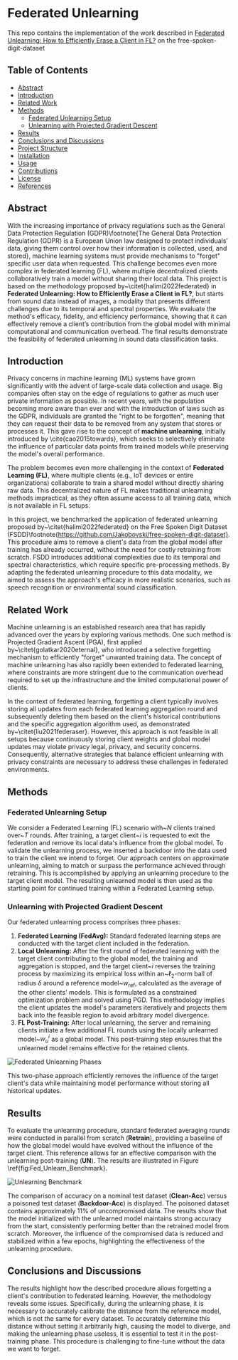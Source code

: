 # Federated Unlearning 
This repo contains the implementation of the work described in [Federated Unlearning: How to Efficiently Erase a Client in FL?](https://arxiv.org/pdf/2207.05521.pdf) on the free-spoken-digit-dataset

## Table of Contents

- [Abstract](#abstract)
- [Introduction](#introduction)
- [Related Work](#related-work)
- [Methods](#methods)
  - [Federated Unlearning Setup](#federated-unlearning-setup)
  - [Unlearning with Projected Gradient Descent](#unlearning-with-projected-gradient-descent)
- [Results](#results)
- [Conclusions and Discussions](#conclusions-and-discussions)
- [Project Structure](#project-structure)
- [Installation](#installation)
- [Usage](#usage)
- [Contributions](#contributions)
- [License](#license)
- [References](#references)

## Abstract

With the increasing importance of privacy regulations such as the General Data Protection Regulation (GDPR)\footnote{The General Data Protection Regulation (GDPR) is a European Union law designed to protect individuals' data, giving them control over how their information is collected, used, and stored}, machine learning systems must provide mechanisms to "forget" specific user data when requested. This challenge becomes even more complex in federated learning (FL), where multiple decentralized clients collaboratively train a model without sharing their local data. This project is based on the methodology proposed by~\citet{halimi2022federated} in **Federated Unlearning: How to Efficiently Erase a Client in FL?**, but starts from sound data instead of images, a modality that presents different challenges due to its temporal and spectral properties. We evaluate the method's efficacy, fidelity, and efficiency performance, showing that it can effectively remove a client’s contribution from the global model with minimal computational and communication overhead. The final results demonstrate the feasibility of federated unlearning in sound data classification tasks.

## Introduction

Privacy concerns in machine learning (ML) systems have grown significantly with the advent of large-scale data collection and usage. Big companies often stay on the edge of regulations to gather as much user private information as possible. In recent years, with the population becoming more aware than ever and with the introduction of laws such as the GDPR, individuals are granted the "right to be forgotten", meaning that they can request their data to be removed from any system that stores or processes it. This gave rise to the concept of **machine unlearning**, initially introduced by \cite{cao2015towards}, which seeks to selectively eliminate the influence of particular data points from trained models while preserving the model's overall performance.

The problem becomes even more challenging in the context of **Federated Learning (FL)**, where multiple clients (e.g., IoT devices or entire organizations) collaborate to train a shared model without directly sharing raw data. This decentralized nature of FL makes traditional unlearning methods impractical, as they often assume access to all training data, which is not available in FL setups.

In this project, we benchmarked the application of federated unlearning proposed by~\citet{halimi2022federated} on the Free Spoken Digit Dataset (FSDD)\footnote{https://github.com/Jakobovski/free-spoken-digit-dataset}. This procedure aims to remove a client's data from the global model after training has already occurred, without the need for costly retraining from scratch. FSDD introduces additional complexities due to its temporal and spectral characteristics, which require specific pre-processing methods. By adapting the federated unlearning procedure to this data modality, we aimed to assess the approach's efficacy in more realistic scenarios, such as speech recognition or environmental sound classification.

## Related Work

Machine unlearning is an established research area that has rapidly advanced over the years by exploring various methods. One such method is Projected Gradient Ascent (PGA), first applied by~\citet{golatkar2020eternal}, who introduced a selective forgetting mechanism to efficiently "forget" unwanted training data. The concept of machine unlearning has also rapidly been extended to federated learning, where constraints are more stringent due to the communication overhead required to set up the infrastructure and the limited computational power of clients.

In the context of federated learning, forgetting a client typically involves storing all updates from each federated learning aggregation round and subsequently deleting them based on the client's historical contributions and the specific aggregation algorithm used, as demonstrated by~\citet{liu2021federaser}. However, this approach is not feasible in all setups because continuously storing client weights and global model updates may violate privacy legal, privacy, and security concerns. Consequently, alternative strategies that balance efficient unlearning with privacy constraints are necessary to address these challenges in federated environments.

## Methods

### Federated Unlearning Setup

We consider a Federated Learning (FL) scenario with~$N$ clients trained over~$T$ rounds. After training, a target client~$i$ is requested to exit the federation and remove its local data's influence from the global model. To validate the unlearning process, we inserted a backdoor into the data used to train the client we intend to forget. Our approach centers on approximate unlearning, aiming to match or surpass the performance achieved through retraining. This is accomplished by applying an unlearning procedure to the target client model. The resulting unlearned model is then used as the starting point for continued training within a Federated Learning setup.

### Unlearning with Projected Gradient Descent

Our federated unlearning process comprises three phases:

1. **Federated Learning (FedAvg):** Standard federated learning steps are conducted with the target client included in the federation.
2. **Local Unlearning:** After the first round of federated learning with the target client contributing to the global model, the training and aggregation is stopped, and the target client~$i$ reverses the training process by maximizing its empirical loss within an~$\ell_2$-norm ball of radius $\delta$ around a reference model~$w_{\text{ref}}$, calculated as the average of the other clients' models. This is formulated as a constrained optimization problem and solved using PGD. This methodology implies the client updates the model's parameters iteratively and projects them back into the feasible region to avoid arbitrary model divergence.
3. **FL Post-Training:** After local unlearning, the server and remaining clients initiate a few additional FL rounds using the locally unlearned model~$w_u^i$ as a global model. This post-training step ensures that the unlearned model remains effective for the retained clients.

![Federated Unlearning Phases](Figures/Federated_Unlearning_Steps.PNG)

This two-phase approach efficiently removes the influence of the target client's data while maintaining model performance without storing all historical updates.

## Results

To evaluate the unlearning procedure, standard federated averaging rounds were conducted in parallel from scratch (**Retrain**), providing a baseline of how the global model would have evolved without the influence of the target client. This reference allows for an effective comparison with the unlearning post-training (**UN**). The results are illustrated in Figure \ref{fig:Fed_Unlearn_Benchmark}.

![Unlearning Benchmark](Figures/Benchmark_Unlearning.png)

The comparison of accuracy on a nominal test dataset (**Clean-Acc**) versus a poisoned test dataset (**Backdoor-Acc**) is displayed. The poisoned dataset contains approximately 11\% of uncompromised data. The results show that the model initialized with the unlearned model maintains strong accuracy from the start, consistently performing better than the retrained model from scratch. Moreover, the influence of the compromised data is reduced and stabilized within a few epochs, highlighting the effectiveness of the unlearning procedure.

## Conclusions and Discussions

The results highlight how the described procedure allows forgetting a client's contribution to federated learning. However, the methodology reveals some issues. Specifically, during the unlearning phase, it is necessary to accurately calibrate the distance from the reference model, which is not the same for every dataset. To accurately determine this distance without setting it arbitrarily high, causing the model to diverge, and making the unlearning phase useless, it is essential to test it in the post-training phase. This procedure is challenging to fine-tune without the data we want to forget.
